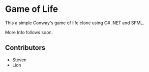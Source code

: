 # Game of Life

This a simple Conway's game of life clone using C# .NET and SFML.

More Info follows soon.

## Contributors

- Steven
- Lion